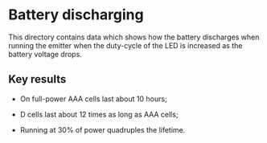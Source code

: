 # Battery discharging

This directory contains data which shows how the battery
discharges when running the emitter when the duty-cycle
of the LED is increased as the battery voltage drops.

## Key results

  - On full-power AAA cells last about 10 hours;

  - D cells last about 12 times as long as AAA cells;

  - Running at 30% of power quadruples the lifetime.
